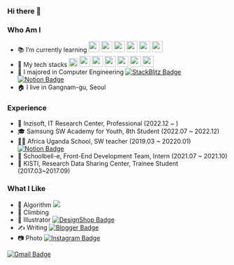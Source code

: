 ### Hi there 👋

### Who Am I
- 📚 I’m currently learning 
  <code><img height="25" src="https://user-images.githubusercontent.com/87289383/215970704-a17bfbde-e7ef-4377-b7d8-1f1ceead8d15.png"></code>
  <code><img height="25" src="https://user-images.githubusercontent.com/87289383/233009578-9b9c4078-8802-46bf-91f4-3cf21de603f1.png"></code>
  <code><img height="25" src="https://user-images.githubusercontent.com/87289383/233013232-1143f047-675a-4fbd-bd4c-ad9dc1133e98.png"></code>
  <code><img height="25" src="https://user-images.githubusercontent.com/87289383/215968905-e76e8f55-914c-42f7-b2c6-aea30b24ea21.png"></code>
  <code><img height="25" src="https://user-images.githubusercontent.com/87289383/233009791-1fc1d3fd-fc72-4535-b230-c66942a4b857.png"></code>
  <code><img height="25" src="https://user-images.githubusercontent.com/87289383/233010629-9eeedcf0-0a3c-4a0e-82bf-47e1fbabbb72.png"></code>
- 📘 My tech stacks 
  <code><img height="20" src="https://upload.wikimedia.org/wikipedia/commons/thumb/9/95/Vue.js_Logo_2.svg/1200px-Vue.js_Logo_2.svg.png"></code>
  <code><img height="25" src="https://cdn3.iconfinder.com/data/icons/logos-3/250/angular-256.png"></code>
  <code><img height="25" src="https://ionicframework.com/img/meta/logo.png"></code>
  <code><img height="25" src="https://cdn-icons-png.flaticon.com/512/226/226777.png"></code>
  <code><img height="25" src="https://user-images.githubusercontent.com/61109660/112825263-838e5680-90c6-11eb-8333-a722dd51cdbf.png"></code>
  <code><img height="25" src="https://user-images.githubusercontent.com/61109660/112825126-59d52f80-90c6-11eb-875d-a0cd23aabe25.png"></code>
  <code><img height="25" src="https://user-images.githubusercontent.com/61109660/112825135-5b9ef300-90c6-11eb-87a8-ebb4be6b30a3.png"></code>
- 🥇 I majored in Computer Engineering
[![StackBlitz Badge](https://img.shields.io/badge/StackBlitz-1269D3?style=flat&logo=StackBlitz&logoColor=white)](https://stackblitz.com/@iknowkis)
[![Notion Badge](https://img.shields.io/badge/Portfolio-000000?style=flat&logo=Notion&logoColor=white)](https://nowiknow.notion.site/6a650fcb7517407ca52781f60229f47d?v=400cc017088e482a83e60ebc84347af7)
- 🏠 I live in Gangnam-gu, Seoul

### Experience
- 🏢 Inzisoft, IT Research Center, Professional (2022.12 ~ )
- 🎓 Samsung SW Academy for Youth, 8th Student (2022.07 ~ 2022.12)
- 👨‍🏫 Africa Uganda School, SW teacher (2019.03 ~ 20220.01)
[![Notion Badge](https://img.shields.io/badge/Posting-aaaaaa?style=flat&logo=Notion&logoColor=white)](https://nowiknow.notion.site/fc38d96918c24a44a3015383bbbb6eaa)
- 🏬 Schoolbell-e, Front-End Development Team, Intern (2021.07 ~ 2021.10)
- 🏨 KISTI, Research Data Sharing Center, Trainee Student (2017.03~2017.09)

### What I Like
- 📐 Algorithm
<a href="https://solved.ac/iknowkis"><img src="http://mazassumnida.wtf/api/mini/generate_badge?boj=iknowkis"/></a>
- 🧗 Climbing
- 🎨 Illustrator
[![DesignShop Badge](https://img.shields.io/badge/DesignShop-FF9A00?style=flat&logo=adobeillustrator&logoColor=white)](https://marpple.shop/kr/armton_b)
- ✍ Writing
[![Blogger Badge](https://img.shields.io/badge/TechBlog-9c38d1?style=flat&logo=Blogger&logoColor=white)](https://iknow-dev.tistory.com/)
- 📷 Photo
[![Instagram Badge](https://img.shields.io/badge/Instagram-f42112?style=flat&logo=Instagram&logoColor=white)](https://www.instagram.com/iknowarmton)

[![Gmail Badge](https://img.shields.io/badge/Gmail-324878?style=flat&logo=Gmail&logoColor=white)](mailto:iknowkis@gmail.com)
